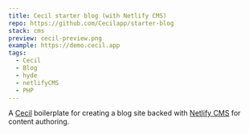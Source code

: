 ```yaml
---
title: Cecil starter blog (with Netlify CMS)
repo: https://github.com/Cecilapp/starter-blog
stack: cms
preview: cecil-preview.png
example: https://demo.cecil.app
tags:
  - Cecil
  - Blog
  - hyde
  - netlifyCMS
  - PHP
---
```


A [Cecil](https://cecil.app) boilerplate for creating a blog site backed with [Netlify CMS](https://www.netlifycms.org) for content authoring.
